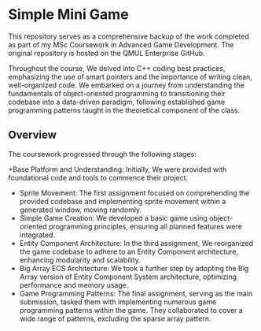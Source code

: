 # Simple Mini Game

This repository serves as a comprehensive backup of the work completed as part of my MSc Coursework in Advanced Game Development. The original repository is hosted on the QMUL Enterprise GitHub.

Throughout the course, We delved into C++ coding best practices, emphasizing the use of smart pointers and the importance of writing clean, well-organized code. We embarked on a journey from understanding the fundamentals of object-oriented programming to transitioning their codebase into a data-driven paradigm, following established game programming patterns taught in the theoretical component of the class.


## Overview

The coursework progressed through the following stages:

+Base Platform and Understanding: Initially, We were provided with foundational code and tools to commence their project.
+ Sprite Movement: The first assignment focused on comprehending the provided codebase and implementing sprite movement within a generated window, moving randomly.
+ Simple Game Creation: We developed a basic game using object-oriented programming principles, ensuring all planned features were integrated.
+ Entity Component Architecture: In the third assignment, We reorganized the game codebase to adhere to an Entity Component architecture, enhancing modularity and scalability.
+ Big Array ECS Architecture: We took a further step by adopting the Big Array version of Entity Component System architecture, optimizing performance and memory usage.
+ Game Programming Patterns: The final assignment, serving as the main submission, tasked them with implementing numerous game programming patterns within the game. They collaborated to cover a wide range of patterns, excluding the sparse array pattern.
